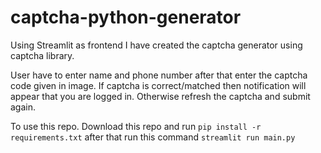 # captcha-python-generator


Using Streamlit as frontend I have created the captcha generator using captcha library.

User have to enter name and phone number after that enter the captcha code given in image. 
If captcha is correct/matched then notification will appear that you are logged in. Otherwise refresh the captcha and submit again.

To use this repo. Download this repo and run `pip install -r requirements.txt` after that run this command `streamlit run main.py`
